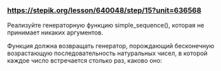 ### https://stepik.org/lesson/640048/step/15?unit=636568

Реализуйте генераторную функцию simple_sequence(), которая не принимает никаких аргументов.


Функция должна возвращать генератор, порождающий бесконечную возрастающую последовательность натуральных чисел, в которой каждое число встречается столько раз, каково оно:
